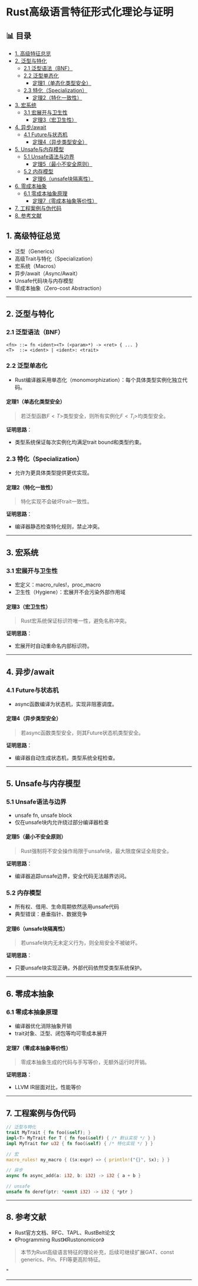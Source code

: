 ﻿# Rust高级语言特征形式化理论与证明


## 📊 目录

- [1. 高级特征总览](#1-高级特征总览)
- [2. 泛型与特化](#2-泛型与特化)
  - [2.1 泛型语法（BNF）](#21-泛型语法bnf)
  - [2.2 泛型单态化](#22-泛型单态化)
    - [定理1（单态化类型安全）](#定理1单态化类型安全)
  - [2.3 特化（Specialization）](#23-特化specialization)
    - [定理2（特化一致性）](#定理2特化一致性)
- [3. 宏系统](#3-宏系统)
  - [3.1 宏展开与卫生性](#31-宏展开与卫生性)
    - [定理3（宏卫生性）](#定理3宏卫生性)
- [4. 异步/await](#4-异步await)
  - [4.1 Future与状态机](#41-future与状态机)
    - [定理4（异步类型安全）](#定理4异步类型安全)
- [5. Unsafe与内存模型](#5-unsafe与内存模型)
  - [5.1 Unsafe语法与边界](#51-unsafe语法与边界)
    - [定理5（最小不安全原则）](#定理5最小不安全原则)
  - [5.2 内存模型](#52-内存模型)
    - [定理6（unsafe块隔离性）](#定理6unsafe块隔离性)
- [6. 零成本抽象](#6-零成本抽象)
  - [6.1 零成本抽象原理](#61-零成本抽象原理)
    - [定理7（零成本抽象等价性）](#定理7零成本抽象等价性)
- [7. 工程案例与伪代码](#7-工程案例与伪代码)
- [8. 参考文献](#8-参考文献)


## 1. 高级特征总览

- 泛型（Generics）
- 高级Trait与特化（Specialization）
- 宏系统（Macros）
- 异步/await（Async/Await）
- Unsafe代码块与内存模型
- 零成本抽象（Zero-cost Abstraction）

---

## 2. 泛型与特化

### 2.1 泛型语法（BNF）

```text
<fn> ::= fn <ident><T> (<param>*) -> <ret> { ... }
<T>  ::= <ident> | <ident>: <trait>
```

### 2.2 泛型单态化

- Rust编译器采用单态化（monomorphization）：每个具体类型实例化独立代码。

#### 定理1（单态化类型安全）
>
> 若泛型函数$F<T>$类型安全，则所有实例化$F<T_i>$均类型安全。

**证明思路**：

- 类型系统保证每次实例化均满足trait bound和类型约束。

### 2.3 特化（Specialization）

- 允许为更具体类型提供更优实现。

#### 定理2（特化一致性）
>
> 特化实现不会破坏trait一致性。

**证明思路**：

- 编译器静态检查特化规则，禁止冲突。

---

## 3. 宏系统

### 3.1 宏展开与卫生性

- 宏定义：macro_rules!，proc_macro
- 卫生性（Hygiene）：宏展开不会污染外部作用域

#### 定理3（宏卫生性）
>
> Rust宏系统保证标识符唯一性，避免名称冲突。

**证明思路**：

- 宏展开时自动重命名内部标识符。

---

## 4. 异步/await

### 4.1 Future与状态机

- async函数编译为状态机，实现非阻塞调度。

#### 定理4（异步类型安全）
>
> 若async函数类型安全，则其Future状态机类型安全。

**证明思路**：

- 编译器自动生成状态机，类型系统全程检查。

---

## 5. Unsafe与内存模型

### 5.1 Unsafe语法与边界

- unsafe fn, unsafe block
- 仅在unsafe块内允许绕过部分编译器检查

#### 定理5（最小不安全原则）
>
> Rust强制将不安全操作局限于unsafe块，最大限度保证全局安全。

**证明思路**：

- 编译器追踪unsafe边界，安全代码无法越界访问。

### 5.2 内存模型

- 所有权、借用、生命周期依然适用unsafe代码
- 典型错误：悬垂指针、数据竞争

#### 定理6（unsafe块隔离性）
>
> 若unsafe块内无未定义行为，则全局安全不被破坏。

**证明思路**：

- 只要unsafe块实现正确，外部代码依然受类型系统保护。

---

## 6. 零成本抽象

### 6.1 零成本抽象原理

- 编译器优化消除抽象开销
- trait对象、泛型、闭包等均可零成本展开

#### 定理7（零成本抽象等价性）
>
> 零成本抽象生成的代码与手写等价，无额外运行时开销。

**证明思路**：

- LLVM IR层面对比，性能等价

---

## 7. 工程案例与伪代码

```rust
// 泛型与特化
trait MyTrait { fn foo(&self); }
impl<T> MyTrait for T { fn foo(&self) { /* 默认实现 */ } }
impl MyTrait for u32 { fn foo(&self) { /* 特化实现 */ } }

// 宏
macro_rules! my_macro { ($x:expr) => { println!("{}", $x); } }

// 异步
async fn async_add(a: i32, b: i32) -> i32 { a + b }

// unsafe
unsafe fn deref(ptr: *const i32) -> i32 { *ptr }
```

---

## 8. 参考文献

- Rust官方文档、RFC、TAPL、RustBelt论文
- 《Programming Rust》《Rustonomicon》

> 本节为Rust高级语言特征的理论补充，后续可继续扩展GAT、const generics、Pin、FFI等更高阶特征。

"

---
